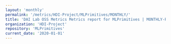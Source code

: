 ```yaml
---
layout: 'monthly'
permalink: '/metrics/HDI-Project/MLPrimitives/MONTHLY/'
title: 'DAI Lab OSS Metrics Metrics report for MLPrimitives | MONTHLY-REPORT-2020-01-01'
organization: 'HDI-Project'
repository: 'MLPrimitives'
current_date: '2020-01-01'
---
```

